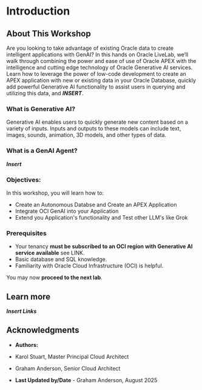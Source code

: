 # Introduction

## About This Workshop

Are you looking to take advantage of existing Oracle data to create intelligent applications with GenAI? In this hands on Oracle LiveLab, we’ll walk through combining the power and ease of use of Oracle APEX with the intelligence and cutting edge technology of Oracle Generative AI services. Learn how to leverage the power of low-code development to create an APEX application with new or existing data in your Oracle Database, quickly add powerful Generative AI functionality to assist users in querying and utilizing this data, and ***INSERT***.

 

### What is Generative AI? 

Generative AI enables users to quickly generate new content based on a variety 	of inputs. Inputs and outputs to these models can include text, images, sounds, 	animation, 3D models, and other types of data. 

 

 

### What is a GenAI Agent? 

***Insert*** 

 

### Objectives: 

In this workshop, you will learn how to:

* Create an Autonomous Databse and Create an APEX Application
* Integrate OCI GenAI into your Application 
* Extend you Application's functionality and Test other LLM's like Grok

 

### Prerequisites

* Your tenancy **must be subscribed to an OCI region with Generative AI service available** see LINK.
* Basic database and SQL knowledge.
* Familiarity with Oracle Cloud Infrastructure (OCI) is helpful.

You may now **proceed to the next lab**.

## Learn more

***Insert Links*** 

## Acknowledgments

* **Authors:**

* Karol Stuart, Master Principal Cloud Architect 
* Graham Anderson, Senior Cloud Architect 

* **Last Updated by/Date** - Graham Anderson, August 2025